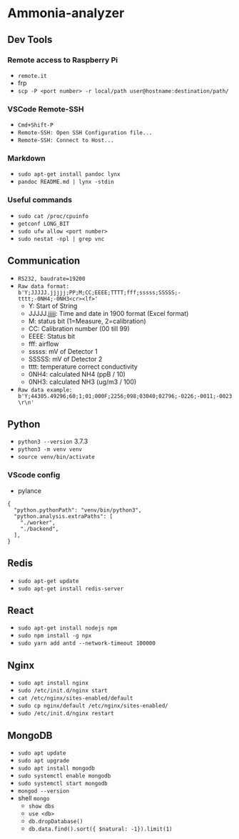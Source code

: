 # Ammonia-analyzer

## Dev Tools

### Remote access to Raspberry Pi
- `remote.it`
- frp
- `scp -P <port number> -r local/path user@hostname:destination/path/`

### VSCode Remote-SSH
- `Cmd+Shift-P`
- `Remote-SSH: Open SSH Configuration file...`
- `Remote-SSH: Connect to Host...`

### Markdown 
- `sudo apt-get install pandoc lynx`
- `pandoc README.md | lynx -stdin`

### Useful commands
- `sudo cat /proc/cpuinfo`
- `getconf LONG_BIT`
- `sudo ufw allow <port number>`
- `sudo nestat -npl | grep vnc`

## Communication
- `RS232, baudrate=19200`
- `Raw data format: b'Y;JJJJJ.jjjjj;PP;M;CC;EEEE;TTTT;fff;sssss;SSSSS;-tttt;-0NH4;-0NH3<cr><lf>'`
  - Y: Start of String
  - JJJJJ.jjjjj: Time and date in 1900 format (Excel format)
  - M: status bit (1=Measure, 2=calibration)
  - CC: Calibration number (00 till 99)
  - EEEE: Status bit
  - fff: airflow
  - sssss: mV of Detector 1
  - SSSSS: mV of Detector 2
  - tttt: temperature correct conductivity
  - 0NH4: calculated NH4 (ppB / 10)
  - 0NH3: calculated NH3 (ug/m3 / 100)
- `Raw data example: b'Y;44305.49296;60;1;01;000F;2256;098;03040;02796;-0226;-0011;-0023\r\n'`

## Python
- `python3 --version` 3.7.3
- `python3 -m venv venv`
- `source venv/bin/activate`

### VScode config
- pylance
```
{
  "python.pythonPath": "venv/bin/python3",
  "python.analysis.extraPaths": [
    "./worker",
    "./backend",
  ],
}
```

## Redis
- `sudo apt-get update`
- `sudo apt-get install redis-server`

## React
- `sudo apt-get install nodejs npm`
- `sudo npm install -g npx`
- `sudo yarn add antd --network-timeout 100000`

## Nginx
- `sudo apt install nginx`
- `sudo /etc/init.d/nginx start`
- `cat /etc/nginx/sites-enabled/default`
- `sudo cp nginx/default /etc/nginx/sites-enabled/`
- `sudo /etc/init.d/nginx restart`

## MongoDB
- `sudo apt update`
- `sudo apt upgrade`
- `sudo apt install mongodb`
- `sudo systemctl enable mongodb`
- `sudo systemctl start mongodb`
- `mongod --version`
- shell `mongo`
  - `show dbs`
  - `use <db>`
  - `db.dropDatabase()`
  - `db.data.find().sort({ $natural: -1}).limit(1)`
